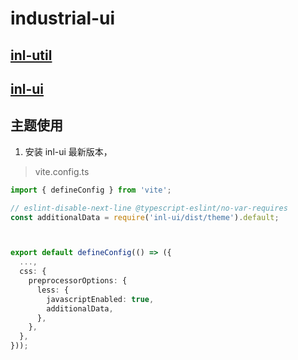 # industrial-ui

## [inl-util](/packages/util/README.md)

## [inl-ui](/packages/pc/README.md)


## 主题使用
1. 安装 inl-ui 最新版本，
> vite.config.ts
``` ts
import { defineConfig } from 'vite';

// eslint-disable-next-line @typescript-eslint/no-var-requires
const additionalData = require('inl-ui/dist/theme').default;



export default defineConfig(() => ({
  ...,
  css: {
    preprocessorOptions: {
      less: {
        javascriptEnabled: true,
        additionalData,
      },
    },
  },
}));

```